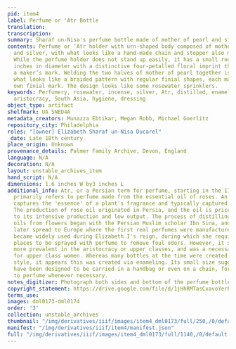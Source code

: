```yaml
---
pid: item4
label: Perfume or 'Atr Bottle
translation:
transcription:
summary: Sharaf un-Nisa's perfume bottle made of mother of pearl and silver
contents: Perfume or ‘Atr holder with urn-shaped body composed of mother of pearl
  and silver, with what looks like a hand-made chain and stopper also made of silver.
  While the perfume holder does not stand up easily, it has a small round foot .5
  inches in diameter with a distinctive four-petalled floral imprint that could be
  a maker’s mark. Welding the two halves of mother of pearl together is a ridge of
  what looks like a braided pattern with regular finial shapes, each marked with their
  own finial mark. The design looks like some rosewater sprinklers.
keywords: Perfumery, rosewater, incense, silver, Atr, distilled, enameling, embellishment,
  aristocracy, South Asia, hygiene, dressing
object_type: artifact
shelfmark: UA SNED4A
metadata_creators: Munazza Ebtikar, Megan Robb, Michael Goerlitz
repository_city: Philadelphia
roles: "[owner] Elizabeth Sharaf un-Nisa Ducarel"
_date: Late 18th century
place_origin: Unknown
provenance_details: Palmer Family Archive, Devon, England
language: N/A
decoration: N/A
layout: unstable_archives_item
hand_script: N/A
dimensions: 1.6 inches W by3 inches L
additional_info: Atr, or a Persian term for perfume, starting in the 17th century
  primarily refers to perfume made from the essential oil of roses. An essential oil
  captures the 'essence' of a plant's fragrance and typically captured via distillation.
  The production of rose oil originated in Persia, and the oil is priced high due
  to its intensive production and low output. The process of distilling and extracting
  oils from flowers began with the Persian Muslim scholar Ibn Sina, and this process
  later spread to Europe where the first real perfumes were manufactured. Perfume
  became widely used during Elizabeth I's reign, during which she required public
  places to be sprayed with perfume to remove foul odors. However, it still remained
  more prevalent in the aristocracy or upper classes, and was a necessary accessory
  for upper class women. Whereas many bottles at the time were created in Chinoiserie
  style, it appears this was created via enameling. Its small size suggests it would
  have been designed to be carried in a handbag or even on a chain, for easy access
  to perfume whenever necessary.
notes_digitizer: Photograph both sides and bottom of the perfume bottle.
copyright_statement: https://drive.google.com/file/d/1jHhRMTasCxavoYer89Wn8_Xn65nL0sW0/view?usp=sharing
terms_use:
images: dml0173-dml0174
order: '3'
collection: unstable_archives
thumbnail: "/img/derivatives/iiif/images/item4_dml0173/full/250,/0/default.jpg"
manifest: "/img/derivatives/iiif/item4/manifest.json"
full: "/img/derivatives/iiif/images/item4_dml0173/full/1140,/0/default.jpg"
---
```

